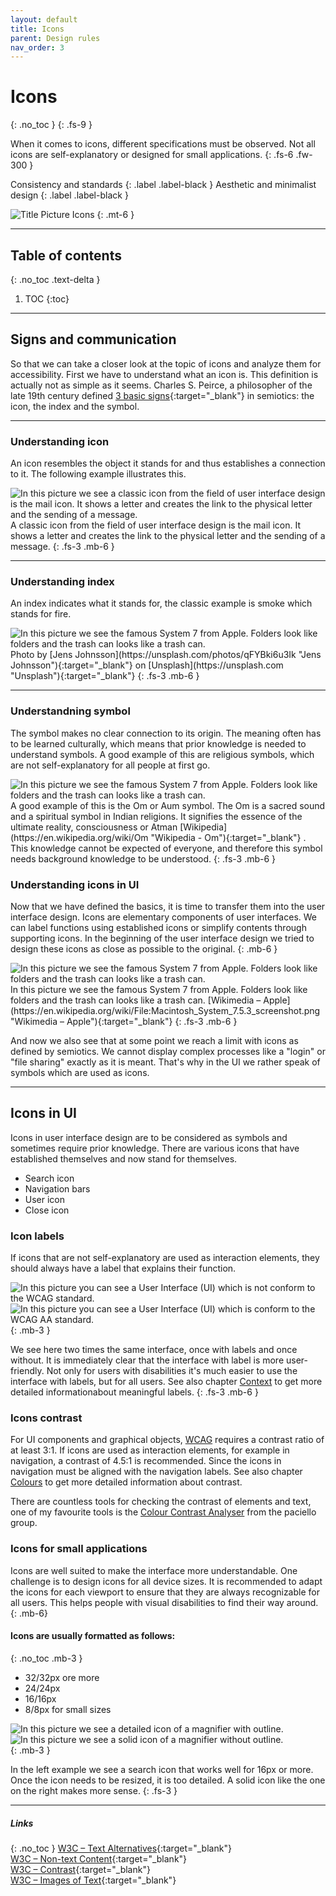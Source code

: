 ```yaml
---
layout: default
title: Icons
parent: Design rules
nav_order: 3
---
```


# Icons
{: .no_toc }
{: .fs-9 }

When it comes to icons, different specifications must be observed. Not all icons are self-explanatory or designed for small applications. 
{: .fs-6 .fw-300 }

Consistency and standards
{: .label .label-black }
Aesthetic and minimalist design
{: .label .label-black }

<img src="{{ '/assets/images/hero/icon.png' | prepend: site.baseurl }}" alt="Title Picture Icons" title="Title Picture Icons"/>
{: .mt-6 }


---

## Table of contents
{: .no_toc .text-delta }

1. TOC
{:toc}

---

## Signs and communication
So that we can take a closer look at the topic of icons and analyze them for accessibility. First we have to understand what an icon is. This definition is actually not as simple as it seems. Charles S. Peirce, a philosopher of the late 19th century defined [3 basic signs](https://plato.stanford.edu/entries/peirce-semiotics/ "Stanford Encyclopedia of Philosophy – Peirce’s Theory of Signs"){:target="_blank"} in semiotics: the icon, the index and the symbol.

---

### Understanding icon
An icon resembles the object it stands for and thus establishes a connection to it. The following example illustrates this.

<img src="{{ '/assets/images/icons/icon.png' | prepend: site.baseurl }}" alt="In this picture we see a classic icon from the field of user interface design is the mail icon. It shows a letter and creates the link to the physical letter and the sending of a message."/>
A classic icon from the field of user interface design is the mail icon. It shows a letter and creates the link to the physical letter and the sending of a message.
{: .fs-3 .mb-6 }

---

### Understanding index
An index indicates what it stands for, the classic example is smoke which stands for fire.

<img src="{{ '/assets/images/icons/index.png' | prepend: site.baseurl }}" alt="In this picture we see the famous System 7 from Apple. Folders look like folders and the trash can looks like a trash can." title="In this picture we see the famous System 7 from Apple. Folders look like folders and the trash can looks like a trash can."/>
Photo by [Jens Johnsson](https://unsplash.com/photos/qFYBki6u3Ik "Jens Johnsson"){:target="_blank"} on [Unsplash](https://unsplash.com "Unsplash"){:target="_blank"}
{: .fs-3 .mb-6 }


---

### Understandning symbol
The symbol makes no clear connection to its origin. The meaning often has to be learned culturally, which means that prior knowledge is needed to understand symbols. A good example of this are religious symbols, which are not self-explanatory for all people at first go.

<img src="{{ '/assets/images/icons/symbol.png' | prepend: site.baseurl }}" alt="In this picture we see the famous System 7 from Apple. Folders look like folders and the trash can looks like a trash can." title="In this picture we see the famous System 7 from Apple. Folders look like folders and the trash can looks like a trash can."/>
A good example of this is the Om or Aum symbol. The Om is a sacred sound and a spiritual symbol in Indian religions. It signifies the essence of the ultimate reality, consciousness or Atman [Wikipedia](https://en.wikipedia.org/wiki/Om "Wikipedia - Om"){:target="_blank"} .  This knowledge cannot be expected of everyone, and therefore this symbol needs background knowledge to be understood.
{: .fs-3 .mb-6 }

### Understanding icons in UI
Now that we have defined the basics, it is time to transfer them into the user interface design. Icons are elementary components of user interfaces. We can label functions using established icons or simplify contents through supporting icons. In the beginning of the user interface design we tried to design these icons as close as possible to the original.
{: .mb-6 }

<img src="{{ '/assets/images/icons/system_7.png' | prepend: site.baseurl }}" alt="In this picture we see the famous System 7 from Apple. Folders look like folders and the trash can looks like a trash can." title="In this picture we see the famous System 7 from Apple. Folders look like folders and the trash can looks like a trash can."/>
In this picture we see the famous System 7 from Apple. Folders look like folders and the trash can looks like a trash can.
[Wikimedia – Apple](https://en.wikipedia.org/wiki/File:Macintosh_System_7.5.3_screenshot.png "Wikimedia – Apple"){:target="_blank"}
{: .fs-3 .mb-6 }

And now we also see that at some point we reach a limit with icons as defined by semiotics. We cannot display complex processes like a "login" or "file sharing" exactly as it is meant. That's why in the UI we rather speak of symbols which are used as icons. 

---
## Icons in UI
Icons in user interface design are to be considered as symbols and sometimes require prior knowledge. There are various icons that have established themselves and now stand for themselves.

- Search icon
- Navigation bars
- User icon
- Close icon

### Icon labels

If icons that are not self-explanatory are used as interaction elements, they should always have a label that explains their function.

<div id="container1">
 <!-- The before image is first -->
 <img src="{{ '/assets/images/icons/no_labels.png' | prepend: site.baseurl }}" alt="In this picture you can see a User Interface (UI) which is not conform to the WCAG standard."/>
 <!-- The after image is last -->
 <img src="{{ '/assets/images/icons/labels.png' | prepend: site.baseurl }}" alt="In this picture you can see a User Interface (UI) which is conform to the WCAG AA standard."/>
</div>
{: .mb-3 }

We see here two times the same interface, once with labels and once without. It is immediately clear that the interface with label is more user-friendly. Not only for users with disabilities it's much easier to use the interface with labels, but for all users. See also chapter [Context](/Accessibility-Designer-Guide/docs/Architecture/context/) to get more detailed informationabout meaningful labels.
{: .fs-3 .mb-6 }

### Icons contrast
For UI components and graphical objects, [WCAG](https://www.w3.org/TR/UNDERSTANDING-WCAG20/visual-audio-contrast-contrast.html/ "W3C guidelines") requires a contrast ratio of at least 3:1. If icons are used as interaction elements, for example in navigation, a contrast of 4.5:1 is recommended. Since the icons in navigation must be aligned with the navigation labels. See also chapter [Colours](/Accessibility-Designer-Guide/docs/design-rules/colours) to get more detailed information about contrast. 

There are countless tools for checking the contrast of elements and text, one of my favourite tools is the [Colour Contrast Analyser](https://developer.paciellogroup.com/resources/contrastanalyser/ "Colour Contrast Analyser Tool") from the paciello group.

### Icons for small applications
Icons are well suited to make the interface more understandable. One challenge is to design icons for all device sizes. It is recommended to adapt the icons for each viewport to ensure that they are always recognizable for all users. This helps people with visual disabilities to find their way around.
{: .mb-6}

#### Icons are usually formatted as follows:
{: .no_toc .mb-3 }

- 32/32px ore more
- 24/24px
- 16/16px
- 8/8px for small sizes

<div id="container2">
 <!-- The before image is first -->
 <img src="{{ '/assets/images/icons/search_x.png' | prepend: site.baseurl }}" alt="In this picture we see a detailed icon of a magnifier with outline."/>
 <!-- The after image is last -->
 <img src="{{ '/assets/images/icons/search.png' | prepend: site.baseurl }}" alt="In this picture we see a solid icon of a magnifier without outline."/>
</div>
{: .mb-3 }

In the left example we see a search icon that works well for 16px or more. Once the icon needs to be resized, it is too detailed. A solid icon like the one on the right makes more sense.
{: .fs-3 }

---

##### Links
{: .no_toc }
[W3C – Text Alternatives](https://www.w3.org/WAI/WCAG21/Understanding/text-alternatives "W3C – Text Alternatives"){:target="_blank"} <br>
[W3C – Non-text Content](https://www.w3.org/WAI/WCAG21/quickref/?versions=2.0#non-text-content "W3C – Non-text Content"){:target="_blank"} <br>
[W3C – Contrast](https://www.w3.org/WAI/WCAG21/quickref/?versions=2.0#contrast-minimum "W3C – Contrast"){:target="_blank"} <br>
[W3C – Images of Text](https://www.w3.org/WAI/WCAG21/quickref/?versions=2.0#images-of-text "W3C – Images of Text"){:target="_blank"} <br>



